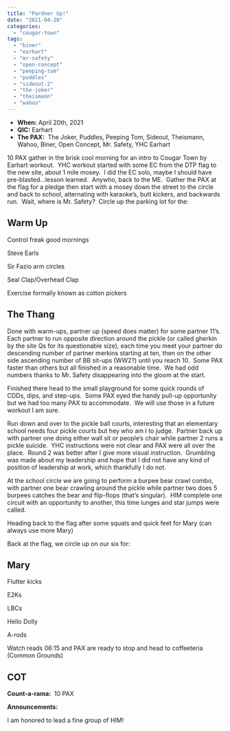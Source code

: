 ```yaml
---
title: "Pardner Up!"
date: "2021-04-20"
categories: 
  - "cougar-town"
tags: 
  - "biner"
  - "earhart"
  - "mr-safety"
  - "open-concept"
  - "peeping-tom"
  - "puddles"
  - "sideout-2"
  - "the-joker"
  - "theismann"
  - "wahoo"
---
```


- **When:** April 20th, 2021  
- **QIC:** Earhart
- **The PAX:**  The Joker, Puddles, Peeping Tom, Sideout, Theismann, Wahoo, Biner, Open Concept, Mr. Safety, YHC Earhart

10 PAX gather in the brisk cool morning for an intro to Cougar Town by Earhart workout.  YHC workout started with some EC from the DTP flag to the new site, about 1 mile mosey.  I did the EC solo, maybe I should have pre-blasted…lesson learned.  Anywho, back to the ME.  Gather the PAX at the flag for a pledge then start with a mosey down the street to the circle and back to school, alternating with karaoke’s, butt kickers, and backwards run.  Wait, where is Mr. Safety?  Circle up the parking lot for the:

## Warm Up

  
Control freak good mornings

Steve Earls

Sir Fazio arm circles

Seal Clap/Overhead Clap

Exercise formally known as cotton pickers

## The Thang

Done with warm-ups, partner up (speed does matter) for some partner 11’s.  Each partner to run opposite direction around the pickle (or called gherkin by the site Qs for its questionable size), each time you meet your partner do descending number of partner merkins starting at ten, then on the other side ascending number of BB sit-ups (WW2?) until you reach 10.  Some PAX faster than others but all finished in a reasonable time.  We had odd numbers thanks to Mr. Safety disappearing into the gloom at the start.

Finished there head to the small playground for some quick rounds of CDDs, dips, and step-ups.  Some PAX eyed the handy pull-up opportunity but we had too many PAX to accommodate.  We will use those in a future workout I am sure.

Run down and over to the pickle ball courts, interesting that an elementary school needs four pickle courts but hey who am I to judge.  Partner back up with partner one doing either wall sit or people’s chair while partner 2 runs a pickle suicide.  YHC instructions were not clear and PAX were all over the place.  Round 2 was better after I give more visual instruction.  Grumbling was made about my leadership and hope that I did not have any kind of position of leadership at work, which thankfully I do not. 

At the school circle we are going to perform a burpee bear crawl combo, with partner one bear crawling around the pickle while partner two does 5 burpees catches the bear and flip-flops (that’s singular).  HIM complete one circuit with an opportunity to another, this time lunges and star jumps were called.

Heading back to the flag after some squats and quick feet for Mary (can always use more Mary)

Back at the flag, we circle up on our six for:

## Mary

Flutter kicks

E2Ks

LBCs

Hello Dolly

A-rods

Watch reads 06:15 and PAX are ready to stop and head to coffeeteria (Common Grounds)

## COT

**Count-a-rama:**  10 PAX

**Announcements:**

I am honored to lead a fine group of HIM!
